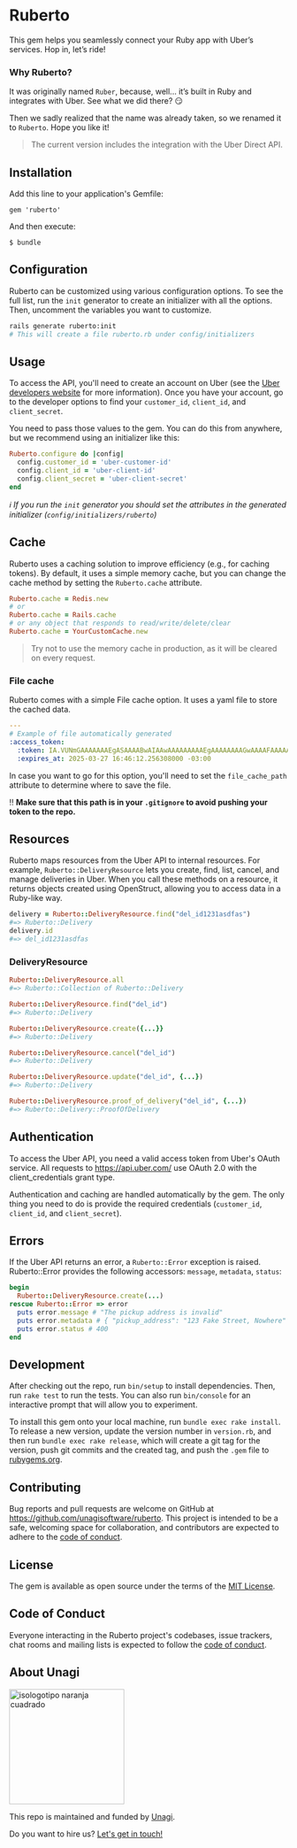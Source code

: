 # Ruberto

This gem helps you seamlessly connect your Ruby app with Uber’s services. Hop in, let’s ride!

### Why Ruberto?

It was originally named `Ruber`, because, well... it’s built in Ruby and integrates with Uber. See what we did there? 😏

Then we sadly realized that the name was already taken, so we renamed it to `Ruberto`. Hope you like it!

> The current version includes the integration with the Uber Direct API.


## Installation

Add this line to your application's Gemfile:

```
gem 'ruberto'
```

And then execute:

```
$ bundle
```
## Configuration
Ruberto can be customized using various configuration options. To see the full list, run the `init` generator to create an initializer with all the options. Then, uncomment the variables you want to customize.

```bash
rails generate ruberto:init
# This will create a file ruberto.rb under config/initializers
```

## Usage

To access the API, you'll need to create an account on Uber (see the [Uber developers website](https://developer.uber.com) for more information). Once you have your account, go to the developer options to find your `customer_id`, `client_id`, and `client_secret`.

You need to pass those values to the gem. You can do this from anywhere, but we recommend using an initializer like this:

```ruby
Ruberto.configure do |config|
  config.customer_id = 'uber-customer-id'
  config.client_id = 'uber-client-id'
  config.client_secret = 'uber-client-secret'
end
```

_ℹ️ If you run the `init` generator you should set the attributes in the generated initializer (`config/initializers/ruberto`)_

## Cache
Ruberto uses a caching solution to improve efficiency (e.g., for caching tokens). By default, it uses a simple memory cache,
but you can change the cache method by setting the `Ruberto.cache` attribute.

```ruby
Ruberto.cache = Redis.new
# or
Ruberto.cache = Rails.cache
# or any object that responds to read/write/delete/clear
Ruberto.cache = YourCustomCache.new
```

> Try not to use the memory cache in production, as it will be cleared on every request.


### File cache

Ruberto comes with a simple File cache option. It uses a yaml file to store the cached data.

```yml
---
# Example of file automatically generated
:access_token:
  :token: IA.VUNmGAAAAAAAEgASAAAABwAIAAwAAAAAAAAAEgAAAAAAAAGwAAAAFAAAAAAADgAQAAQAAAAIAAwAAAAOAAAAhAAAABwAAAAEAAAAEAAAAKbivxMQNu9xZfQn_LJeh75fAAAAcqjQlrRGJjknFRPDLARG0Uj0kIvmkIh7cy_HI8cPjKMP4ja0xAvKLSJ1H9eU1ALQJkExzcMwvMkPyVjpSm-c4Wk1S__oSOK_pkAX1kywZr8sBpP_gtPwBhrz3SF8L6YADAAAALkCO6lUHox2Dp907iQAAABiMGQ4NTgwMy0zOGEwLTQyYjMtODA2ZS03YTRjZjhlMTk2ZWU
  :expires_at: 2025-03-27 16:46:12.256308000 -03:00
```

In case you want to go for this option, you'll need to set the `file_cache_path` attribute to determine where to save the file.

‼️ **Make sure that this path is in your `.gitignore` to avoid pushing your token to the repo.**

## Resources

Ruberto maps resources from the Uber API to internal resources. For example, `Ruberto::DeliveryResource` lets you create, find, list, cancel, and manage deliveries in Uber. When you call these methods on a resource, it returns objects created using OpenStruct, allowing you to access data in a Ruby-like way.

```ruby
delivery = Ruberto::DeliveryResource.find("del_id1231asdfas")
#=> Ruberto::Delivery
delivery.id
#=> del_id1231asdfas
```

### DeliveryResource

```ruby
Ruberto::DeliveryResource.all
#=> Ruberto::Collection of Ruberto::Delivery

Ruberto::DeliveryResource.find("del_id")
#=> Ruberto::Delivery

Ruberto::DeliveryResource.create({...}}
#=> Ruberto::Delivery

Ruberto::DeliveryResource.cancel("del_id")
#=> Ruberto::Delivery

Ruberto::DeliveryResource.update("del_id", {...})
#=> Ruberto::Delivery

Ruberto::DeliveryResource.proof_of_delivery("del_id", {...})
#=> Ruberto::Delivery::ProofOfDelivery
```

## Authentication
To access the Uber API, you need a valid access token from Uber's OAuth service. All requests to https://api.uber.com/ use OAuth 2.0 with the client_credentials grant type.

Authentication and caching are handled automatically by the gem. The only thing you need to do is provide the required credentials (`customer_id`, `client_id`, and `client_secret`).

## Errors
If the Uber API returns an error, a `Ruberto::Error` exception is raised. Ruberto::Error provides the following accessors: `message`, `metadata`, `status`:

```ruby
begin
  Ruberto::DeliveryResource.create(...)
rescue Ruberto::Error => error
  puts error.message # "The pickup address is invalid"
  puts error.metadata # { "pickup_address": "123 Fake Street, Nowhere" }
  puts error.status # 400
end
```

## Development

After checking out the repo, run `bin/setup` to install dependencies. Then, run `rake test` to run the tests. You can also run `bin/console` for an interactive prompt that will allow you to experiment.

To install this gem onto your local machine, run `bundle exec rake install`. To release a new version, update the version number in `version.rb`, and then run `bundle exec rake release`, which will create a git tag for the version, push git commits and the created tag, and push the `.gem` file to [rubygems.org](https://rubygems.org).

## Contributing

Bug reports and pull requests are welcome on GitHub at https://github.com/unagisoftware/ruberto. This project is intended to be a safe, welcoming space for collaboration, and contributors are expected to adhere to the [code of conduct](https://github.com/unagisoftware/ruberto/blob/master/CODE_OF_CONDUCT.md).

## License

The gem is available as open source under the terms of the [MIT License](https://opensource.org/licenses/MIT).

## Code of Conduct

Everyone interacting in the Ruberto project's codebases, issue trackers, chat rooms and mailing lists is expected to follow the [code of conduct](https://github.com/unagisoftware/ruberto/blob/master/CODE_OF_CONDUCT.md).

## About Unagi

<img width="208" alt="isologotipo naranja cuadrado" style="margin:auto" src="https://github.com/user-attachments/assets/05750673-b2ba-473a-b8c6-c400a4403a4a" />

This repo is maintained and funded by [Unagi](https://unagisoftware.com).

Do you want to hire us? [Let's get in touch!](https://unagisoftware.com/#contact)
